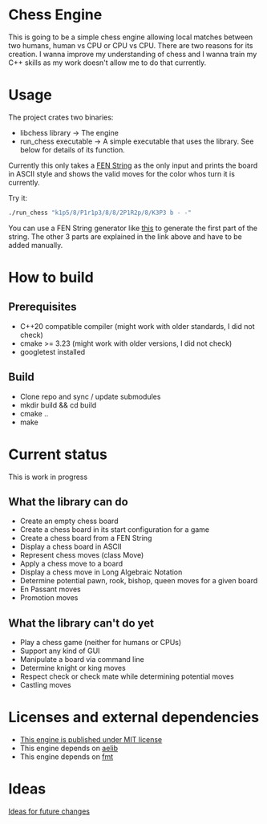 # Chess Engine

This is going to be a simple chess engine allowing local matches between two humans, human vs CPU or CPU vs CPU.
There are two reasons for its creation. I wanna improve my understanding of chess and I wanna train my C++ skills
as my work doesn't allow me to do that currently.

# Usage

The project crates two binaries:
* libchess library -> The engine
* run_chess executable -> A simple executable that uses the library. See below for details of its function.

Currently this only takes a [FEN String](https://www.chess.com/terms/fen-chess#en-passant-targets) as the only input
and prints the board in ASCII style and shows the valid moves for the color whos turn it is currently.

Try it: 
```bash
./run_chess "k1p5/8/P1r1p3/8/8/2P1R2p/8/K3P3 b - -"
```

You can use a FEN String generator like [this](http://www.netreal.de/Forsyth-Edwards-Notation/index.php) to
generate the first part of the string. The other 3 parts are explained in the link above and have to be added
manually.

# How to build

## Prerequisites

* C++20 compatible compiler (might work with older standards, I did not check)
* cmake >= 3.23 (might work with older versions, I did not check)
* googletest installed

## Build

* Clone repo and sync / update submodules
* mkdir build && cd build
* cmake ..
* make

# Current status

This is work in progress

## What the library can do

* Create an empty chess board
* Create a chess board in its start configuration for a game
* Create a chess board from a FEN String
* Display a chess board in ASCII
* Represent chess moves (class Move)
* Apply a chess move to a board
* Display a chess move in Long Algebraic Notation
* Determine potential pawn, rook, bishop, queen moves for a given board
* En Passant moves
* Promotion moves

## What the library can't do yet

* Play a chess game (neither for humans or CPUs)
* Support any kind of GUI
* Manipulate a board via command line
* Determine knight or king moves
* Respect check or check mate while determining potential moves
* Castling moves

# Licenses and external dependencies

* [This engine is published under MIT license](LICENSE)
* This engine depends on [aelib](https://github.com/minusbrain/aelib)
* This engine depends on [fmt](https://github.com/fmtlib/fmt)

# Ideas

[Ideas for future changes](ideas.md)